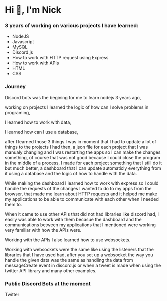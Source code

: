 <h1>Hi 👋, I'm Nick</h1>

<h3>3 years of working on various projects I have learned:</h3>
<ul>
  <li>NodeJS</li>
  <li>Javascript</li>
  <li>MySQL</li>
  <li>Discord.js</li>
  <li>How to work with HTTP request using Express</li>
  <li>How to work with APIs</li>
  <li>HTML</li>
  <li>CSS</li>
</ul>  

<h3>Journey</h3>
<p>
Discord bots was the begining for me to learn nodejs 3 years ago,
</p><p>
working on projects I learned the logic of how can I solve problems in programing,
</p><p>
I learned how to work with data,
 </p><p>
I learned how can I use a database, 
</p><p>
after I learned those 3 things I was in moment that I had to update a lot of things to the projects I had then, a json file for each project that I was manualy changing and I was restarting the apps so I can make the changes something, of course that was not good because I could close the program in the middle of a process, I made for each project something that I still do it but much better, a dashboard that I can update automaticly everything from it using a database and the logic of how to handle with the data.
</p><p>
While making the dashboard I learned how to work with express so I could handle the requests of the changes I wanted to do to my apps from the browser, that made me learn about HTTP requests and it helped me make my applications to be able to communicate with each other when I needed them to. 
</p><p>
When it came to use other APIs that did not had libraries like discord had, I easily was able to work with them becasue the dashboard and the communications between my applications that I mentioned were working very familiar with how the APIs were.
</p><p>
Working with the APIs I also learned how to use websockets. 
</p>
</p>
Working with websockets were the same like using the listeners that the libraries that I have used had, after you set up a websocket the way you handle the given data was the same as handling tha data from messageCreate event in discord.js or when a tweet is made when using the twitter API library and many other examples.
<p>

<h3>Public Discord Bots at the moment</h3>
Twitter

